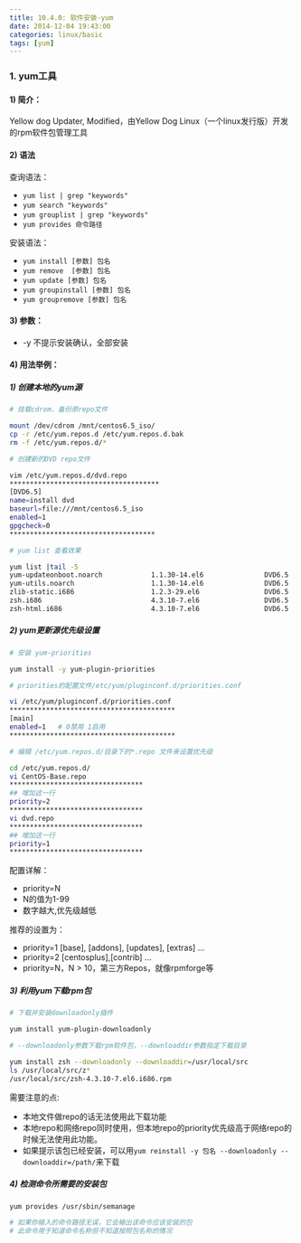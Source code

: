 ```yaml
---
title: 10.4.0: 软件安装-yum
date: 2014-12-04 19:43:00
categories: linux/basic
tags: [yum]
---
```


### 1. yum工具
#### 1) 简介：
Yellow dog Updater, Modified，由Yellow Dog Linux（一个linux发行版）开发的rpm软件包管理工具

#### 2) 语法
查询语法：
- `yum list | grep "keywords"`
- `yum search "keywords"`
- `yum grouplist | grep "keywords"`
- `yum provides 命令路径`

安装语法：
- `yum install [参数] 包名`
- `yum remove  [参数] 包名`
- `yum update [参数] 包名`
- `yum groupinstall [参数] 包名`
- `yum groupremove [参数] 包名`

#### 3) 参数：
- -y 不提示安装确认，全部安装


#### 4) 用法举例：
##### 1) 创建本地的yum源

``` bash
# 挂载cdrom、备份原repo文件

mount /dev/cdrom /mnt/centos6.5_iso/
cp -r /etc/yum.repos.d /etc/yum.repos.d.bak
rm -f /etc/yum.repos.d/*

# 创建新的DVD repo文件

vim /etc/yum.repos.d/dvd.repo
*************************************
[DVD6.5]
name=install dvd
baseurl=file:///mnt/centos6.5_iso
enabled=1
gpgcheck=0
************************************

# yum list 查看效果

yum list |tail -5
yum-updateonboot.noarch            1.1.30-14.el6               DVD6.5   
yum-utils.noarch                   1.1.30-14.el6               DVD6.5   
zlib-static.i686                   1.2.3-29.el6                DVD6.5   
zsh.i686                           4.3.10-7.el6                DVD6.5   
zsh-html.i686                      4.3.10-7.el6                DVD6.5  
```

##### 2) yum更新源优先级设置

``` bash
# 安装 yum-priorities

yum install -y yum-plugin-priorities

# priorities的配置文件/etc/yum/pluginconf.d/priorities.conf

vi /etc/yum/pluginconf.d/priorities.conf
*****************************************
[main]
enabled=1   # 0禁用 1启用
*****************************************

# 编辑 /etc/yum.repos.d/目录下的*.repo 文件来设置优先级

cd /etc/yum.repos.d/
vi CentOS-Base.repo
*********************************
## 增加这一行
priority=2     
*********************************
vi dvd.repo
*********************************
## 增加这一行
priority=1     
*********************************
```
配置详解：
- priority=N   
- N的值为1-99
- 数字越大,优先级越低

推荐的设置为：
- priority=1 [base], [addons], [updates], [extras] ...  
- priority=2 [centosplus],[contrib] ...
- priority=N，N > 10，第三方Repos，就像rpmforge等

##### 3) 利用yum下载rpm包

``` bash
# 下载并安装downloadonly插件

yum install yum-plugin-downloadonly

# --downloadonly参数下载rpm软件包，--downloaddir参数指定下载目录

yum install zsh --downloadonly --downloaddir=/usr/local/src
ls /usr/local/src/z*
/usr/local/src/zsh-4.3.10-7.el6.i686.rpm
```
需要注意的点:
- 本地文件做repo的话无法使用此下载功能
- 本地repo和网络repo同时使用，但本地repo的priority优先级高于网络repo的时候无法使用此功能。
- 如果提示该包已经安装，可以用`yum reinstall -y 包名 --downloadonly --downloaddir=/path/`来下载

##### 4) 检测命令所需要的安装包

``` bash
yum provides /usr/sbin/semanage

# 如果你输入的命令路径无误，它会输出该命令应该安装的包
# 此命令用于知道命令名称但不知道按照包名称的情况
```
